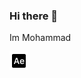 ### Hi there 👋

Im Mohammad

<a><img src="https://github.com/Amom99100/Amom99100/blob/main/icons8-adobe-after-effects-30.png?raw=true"></a>
